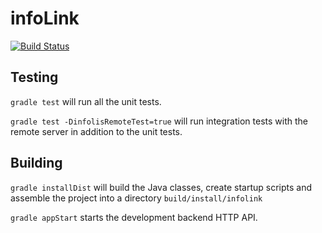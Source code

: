 # infoLink

[![Build Status](https://travis-ci.org/infolis/infoLink.svg?branch=master)](https://travis-ci.org/infolis/infoLink)

## Testing

`gradle test` will run all the unit tests.

`gradle test -DinfolisRemoteTest=true` will run integration tests with the remote server in addition to the unit tests.

## Building

`gradle installDist` will build the Java classes, create startup scripts and
assemble the project into a directory `build/install/infolink`

`gradle appStart` starts the development backend HTTP API.
